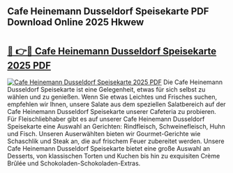 ## Cafe Heinemann Dusseldorf Speisekarte PDF Download Online 2025 Hkwew

# <h2><a href="http://gccevo.nevu.top/?p=Cafe+Heinemann+Dusseldorf+Speisekarte">🔗 👉🔴 Cafe Heinemann Dusseldorf Speisekarte 2025 PDF</a></h2>

[![Cafe Heinemann Dusseldorf Speisekarte 2025 PDF](https://i.imgur.com/dBaPXMq.png)](http://gccevo.nevu.top/?p=Cafe+Heinemann+Dusseldorf+Speisekarte)
Die Cafe Heinemann Dusseldorf Speisekarte ist eine Gelegenheit, etwas für sich selbst zu wählen und zu genießen. Wenn Sie etwas Leichtes und Frisches suchen, empfehlen wir Ihnen, unsere Salate aus dem speziellen Salatbereich auf der Cafe Heinemann Dusseldorf Speisekarte unserer Cafeteria zu probieren. Für Fleischliebhaber gibt es auf unserer Cafe Heinemann Dusseldorf Speisekarte eine Auswahl an Gerichten: Rindfleisch, Schweinefleisch, Huhn und Fisch. Unseren Auserwählten bieten wir Gourmet-Gerichte wie Schaschlik und Steak an, die auf frischem Feuer zubereitet werden. Unsere Cafe Heinemann Dusseldorf Speisekarte bietet eine große Auswahl an Desserts, von klassischen Torten und Kuchen bis hin zu exquisiten Crème Brûlée und Schokoladen-Schokoladen-Extras.
